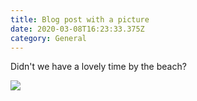 ```yaml
---
title: Blog post with a picture
date: 2020-03-08T16:23:33.375Z
category: General
---
```

Didn't we have a lovely time by the beach?

![](/images/33017694648_9f62a8ca25_k.jpg)